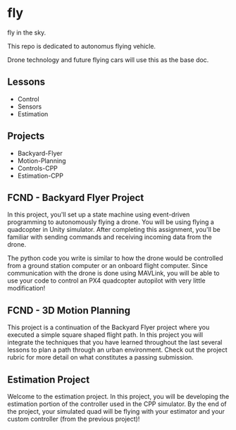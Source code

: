 # fly
fly in the sky.

This repo is dedicated to autonomus flying vehicle.

Drone technology and future flying cars will use this as the base doc.

## Lessons

* Control
* Sensors
* Estimation

## Projects
* Backyard-Flyer
* Motion-Planning
* Controls-CPP
* Estimation-CPP

## FCND - Backyard Flyer Project
In this project, you'll set up a state machine using event-driven programming to autonomously flying a drone. You will be using flying a quadcopter in Unity simulator. After completing this assignment, you'll be familiar with sending commands and receiving incoming data from the drone.

The python code you write is similar to how the drone would be controlled from a ground station computer or an onboard flight computer. Since communication with the drone is done using MAVLink, you will be able to use your code to control an PX4 quadcopter autopilot with very little modification!

## FCND - 3D Motion Planning

This project is a continuation of the Backyard Flyer project where you executed a simple square shaped flight path. In this project you will integrate the techniques that you have learned throughout the last several lessons to plan a path through an urban environment. Check out the project rubric for more detail on what constitutes a passing submission.

## Estimation Project
Welcome to the estimation project. In this project, you will be developing the estimation portion of the controller used in the CPP simulator. By the end of the project, your simulated quad will be flying with your estimator and your custom controller (from the previous project)!
